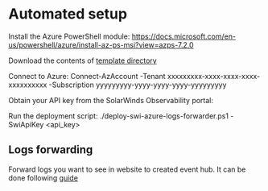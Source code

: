 # Automated setup

Install the Azure PowerShell module:
https://docs.microsoft.com/en-us/powershell/azure/install-az-ps-msi?view=azps-7.2.0

Download the contents of [template directory](../template)

Connect to Azure:
Connect-AzAccount -Tenant xxxxxxxxx-xxxx-xxxx-xxxx-xxxxxxxxxx -Subscription yyyyyyyyy-yyyy-yyyy-yyyy-yyyyyyyyy

Obtain your API key from the SolarWinds Observability portal:

Run the deployment script:
./deploy-swi-azure-logs-forwarder.ps1 -SwiApiKey <api_key>

## Logs forwarding
Forward logs you want to see in website to created event hub. It can be done following [guide](logs_forwarding.md)